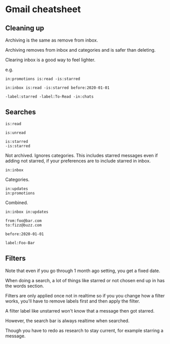 # Gmail cheatsheet

## Cleaning up

Archiving is the same as remove from inbox.

Archiving removes from inbox and categories and is safer than deleting.

Clearing inbox is a good way to feel lighter.

e.g.

```
in:promotions is:read -is:starred
```
```
in:inbox is:read -is:starred before:2020-01-01
```
```
-label:starred -label:To-Read -in:chats
```


## Searches

```
is:read

is:unread
```

```
is:starred
-is:starred
```

Not archived. Ignores categories. This includes starred messages even if adding not starred, if your preferences are to include starred in inbox.

```
in:inbox
```

Categories.
```
in:updates
in:promotions 
```

Combined.
```
in:inbox in:updates
```


```
from:foo@bar.com
to:fizz@buzz.com
```

```
before:2020-01-01
```

```
label:Foo-Bar
```

## Filters

Note that even if you go through 1 month ago setting, you get a fixed date.

When doing a search, a lot of things like starred or not chosen end up in has the words section.

Filters are only applied once not in realtime so if you you change how a filter works, you'll have to remove labels first and then apply the filter.

A filter label like unstarred won't know that a message then got starred.

However, the search bar is always realtime when searched.

Though you have to redo as research to stay current, for example starring a message.
<!--stackedit_data:
eyJoaXN0b3J5IjpbLTcxNDQ1NDkxNl19
-->